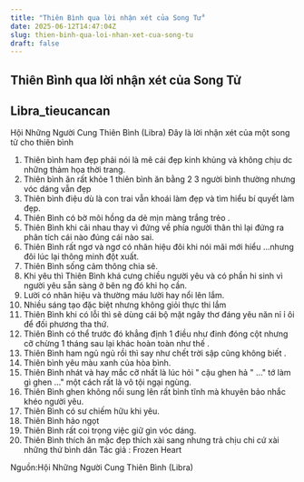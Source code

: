 ```yaml
---
title: "Thiên Bình qua lời nhận xét của Song Tử"
date: 2025-06-12T14:47:04Z
slug: thien-binh-qua-loi-nhan-xet-cua-song-tu
draft: false
---
```


## Thiên Bình qua lời nhận xét của Song Tử

## Libra_tieucancan

Hội Những Người Cung Thiên
Bình (Libra)
Đây là lời nhận xét của một song
tử cho thiên bình
1. Thiên bình ham đẹp phải nói là
mê cái đẹp kinh khủng và không
chịu dc những thảm họa thời
trang.
2. Thiên bình ăn rất khỏe 1 thiên
bình ăn bằng 2 3 người bình
thường nhưng vóc dáng vẫn
đẹp 
3. Thiên bình điệu dù là con trai
vẫn khoái làm đẹp và tìm hiểu bí
quyết làm đẹp.
4. Thiên Bình có bờ môi hồng da
dẻ mịn màng trắng trẻo .
5. Thiên Bình khi cãi nhau thay vì
đứng về phía người thân thì lại
đứng ra phân tích cái nào đúng
cái nào sai.
6. Thiên Bình rất ngơ và ngơ có
nhãn hiệu đôi khi nói mãi mới
hiểu ...nhưng đôi lúc lại thông
minh đột xuất.
7. Thiên Bình sống cảm thông chia
sẻ.
8. Khi yêu thì Thiên Bình khá cưng
chiều người yêu và có phần hi
sinh vì người yêu sẵn sàng ở bên
ng đó khi họ cần.
9. Lười có nhãn hiệu và thường
máu lười hay nổi lên lắm.
10. Nhiều sáng tạo đặc biệt nhưng
không giỏi thực thi lắm 
11. Thiên Bình khi có lỗi thì sẽ
dùng cái bộ mặt ngây thơ đáng
yêu năn nỉ ỉ ôi để đối phương tha
thứ.
12. Thiên Bình có thể trước đó
khẳng định 1 điều như đinh đóng
cột nhưng cỡ chừng 1 tháng sau
lại khác hoàn toàn như thế .
13. Thiên Bình ham ngủ ngủ rồi thì
say như chết trời sập cũng không
biết .
14. Thiên bình yêu màu xanh của
hòa bình.
15. Thiên Bình nhát và hay mắc cỡ
nhất là lúc hỏi " cậu ghen hả " ..."
tớ làm gì ghen ..." một cách rất là
vô tội ngại ngùng.
16. Thiên Bình ghen không nổi
sung lên rất bình tĩnh mà khuyên
bảo nhắc khéo người yêu.
17. Thiên Bình có sư chiếm hữu
khi yêu.
18. Thiên Bình hảo ngọt 
19. Thiên Bình rất coi trọng việc
giữ gìn vóc dáng.
20. Thiên Bình thích ăn mặc đẹp
thích xài sang nhưng trả chịu chi
cứ xài những thứ bình dân 
Tác giả : Frozen Heart


Nguồn:Hội Những Người Cung Thiên
Bình (Libra)